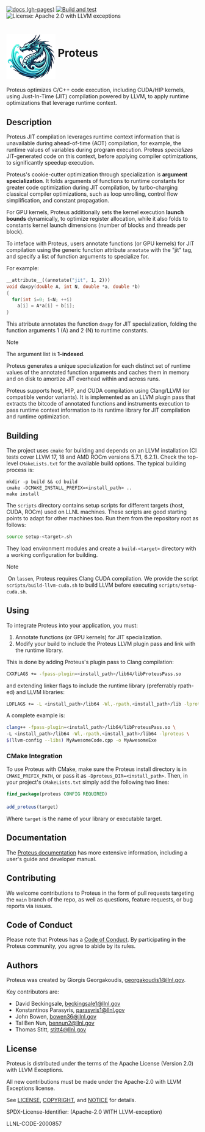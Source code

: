 [![docs (gh-pages)](https://github.com/Olympus-HPC/proteus/actions/workflows/gh-pages-docs.yml/badge.svg)](https://github.com/Olympus-HPC/proteus/actions/workflows/gh-pages-docs.yml)
[![Build and test](https://github.com/Olympus-HPC/proteus/actions/workflows/ci-build-test.yml/badge.svg)](https://github.com/Olympus-HPC/proteus/actions/workflows/ci-build-test.yml)
![License: Apache 2.0 with LLVM exceptions](https://img.shields.io/badge/license-Apache%202.0%20with%20LLVM%20exceptions-blue.svg)

# <img src="docs/assets/proteus-logo.png" width="128" align="middle" /> Proteus

Proteus optimizes C/C++ code execution, including CUDA/HIP kernels, using
Just-In-Time (JIT) compilation powered by LLVM, to apply runtime optimizations
that leverage runtime context.

## Description
Proteus JIT compilation leverages runtime context information that is
unavailable during ahead-of-time (AOT) compilation, for example, the runtime
values of variables during program execution.
Proteus *specializes* JIT-generated code on this context, before applying
compiler optimizations, to significantly speedup execution.

Proteus's cookie-cutter optimization through specialization is
**argument specialization**.
It folds arguments of functions to runtime constants for greater code
optimization during JIT compilation, by turbo-charging classical compiler
optimizations, such as loop unrolling, control flow simplification, and constant
propagation.

For GPU kernels, Proteus additionally sets the kernel execution
**launch bounds** dynamically, to optimize register allocation, while it also
folds to constants kernel launch dimensions (number of blocks and threads per
block).

To inteface with Proteus, users annotate functions (or GPU kernels) for JIT
compilation using the generic function attribute `annotate` with the "jit" tag,
and specify a list of function arguments to specialize for.

For example:
```cpp
__attribute__((annotate("jit", 1, 2)))
void daxpy(double A, int N, double *a, double *b)
{
  for(int i=0; i<N; ++i)
    a[i] = A*a[i] + b[i];
}
```
This attribute annotates the function `daxpy` for JIT specialization, folding
the function arguments 1 (A) and 2 (N) to runtime constants.

> [!NOTE]
> The argument list is **1-indexed**.

Proteus generates a unique specialization for each distinct set of runtime
values of the annotated function arguments and caches them in memory and on disk
to amortize JIT overhead within and across runs.

Proteus supports host, HIP, and CUDA compilation using Clang/LLVM (or compatible
vendor variants).
It is implemented as an LLVM plugin pass that extracts the bitcode of annotated
functions and instruments execution to pass runtime context information to its
runtime library for JIT compilation and runtime optimization.

## Building
The project uses `cmake` for building and depends on an LLVM installation
(CI tests cover LLVM 17, 18 and AMD ROCm versions 5.7.1, 6.2.1).
Check the top-level `CMakeLists.txt` for the available build options.
The typical building process is:
```
mkdir -p build && cd build
cmake -DCMAKE_INSTALL_PREFIX=<install_path> ..
make install
```

The `scripts` directory contains setup scripts for different targets (host,
CUDA, ROCm) used on LLNL machines.
These scripts are good starting points to adapt for other machines too.
Run them from the repository root as follows:
```bash
source setup-<target>.sh
```
They load environment modules and create a `build-<target>` directory with a
working configuration for building.

> [!NOTE]
>️ On `lassen`, Proteus requires Clang CUDA compilation. We provide the script
> `scripts/build-llvm-cuda.sh` to build LLVM before executing
> `scripts/setup-cuda.sh`.

## Using

To integrate Proteus into your application, you must:

1. Annotate functions (or GPU kernels) for JIT specialization.
2. Modify your build to include the Proteus LLVM plugin pass and link with the runtime library.

This is done by adding Proteus's plugin pass to Clang compilation:
```bash
CXXFLAGS += -fpass-plugin=<install_path>/lib64/libProteusPass.so
```
and extending linker flags to include the runtime library (preferrably
rpath-ed) and LLVM libraries:
```bash
LDFLAGS += -L <install_path>/lib64 -Wl,-rpath,<install_path>/lib -lproteus $(llvm-config --libs)
```

A complete example is:
```bash
clang++ -fpass-plugin=<install_path>/lib64/libProteusPass.so \
-L <install_path>/lib64 -Wl,-rpath,<install_path>/lib64 -lproteus \
$(llvm-config --libs) MyAwesomeCode.cpp -o MyAwesomeExe
```

### CMake Integration

To use Proteus with CMake, make sure the Proteus install directory is in
`CMAKE_PREFIX_PATH`, or pass it as `-Dproteus_DIR=<install_path>`.
Then, in your project's `CMakeLists.txt` simply add the following two lines:

```cmake
find_package(proteus CONFIG REQUIRED)

add_proteus(target)
```

Where `target` is the name of your library or executable target.

## Documentation

The [Proteus documentation](https://olympus-hpc.github.io/proteus/) has more extensive information,
including a user's guide and developer manual.

## Contributing

We welcome contributions to Proteus in the form of pull requests targeting the
`main` branch of the repo, as well as questions, feature requests, or bug reports
via issues.

## Code of Conduct

Please note that Proteus has a [Code of Conduct](CODE_OF_CONDUCT.md).
By participating in the Proteus community, you agree to abide by its rules.

## Authors
Proteus was created by Giorgis Georgakoudis, georgakoudis1@llnl.gov.

Key contributors are:
- David Beckingsale, beckingsale1@llnl.gov
- Konstantinos Parasyris, parasyris1@llnl.gov
- John Bowen, bowen36@llnl.gov
- Tal Ben Nun, bennun2@llnl.gov
- Thomas Stitt, stitt4@llnl.gov

## License

Proteus is distributed under the terms of the Apache License (Version 2.0) with
LLVM Exceptions.

All new contributions must be made under the Apache-2.0 with LLVM Exceptions license.

See [LICENSE](LICENSE), [COPYRIGHT](COPYRIGHT), and [NOTICE](NOTICE) for details.

SPDX-License-Identifier: (Apache-2.0 WITH LLVM-exception)

LLNL-CODE-2000857
